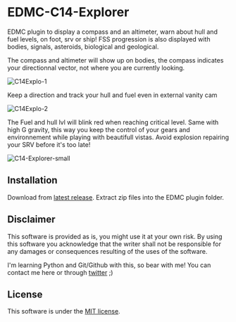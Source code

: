 # EDMC-C14-Explorer
EDMC plugin to display a compass and an altimeter, warn about hull and fuel levels, on foot, srv or ship!
FSS progression is also displayed with bodies, signals, asteroids, biological and geological.

The compass and altimeter will show up on bodies, the compass indicates your directionnal vector, not where you are currently looking.

![C14Explo-1](https://user-images.githubusercontent.com/114026279/229381505-3cdbb570-2526-4641-a37c-5f33d50831cc.jpg)

Keep a direction and track your hull and fuel even in external vanity cam

![C14Explo-2](https://user-images.githubusercontent.com/114026279/229381511-ebcb289c-5b6b-44cb-a281-e0cfaf1b476a.jpg)

The Fuel and hull lvl will blink red when reaching critical level. Same with high G gravity, this way you keep the control of your gears and environnement while playing with beautifull vistas. Avoid explosion repairing your SRV before it's too late!

![C14-Explorer-small](https://user-images.githubusercontent.com/114026279/230783689-db79e6ac-3ddd-4e7c-b49d-0f06c2706cd5.png)


Installation
---
Download from [latest release](https://github.com/Caprica-XIV/EDMC-C14-Explorer/releases/tag/0.4.2).
Extract zip files into the EDMC plugin folder.

Disclaimer
--------
This software is provided as is, you might use it at your own risk.
By using this software you acknowledge that the writer shall not be responsible for any damages or consequences resulting of the uses of the software.

I'm learning Python and Git/Github with this, so bear with me!
You can contact me here or through [twitter](https://twitter.com/CmdrXiv) ;)

License
-------
This software is under the [MIT license](https://github.com/Caprica-XIV/EDMC-C14-Explorer/blob/main/LICENSE).

